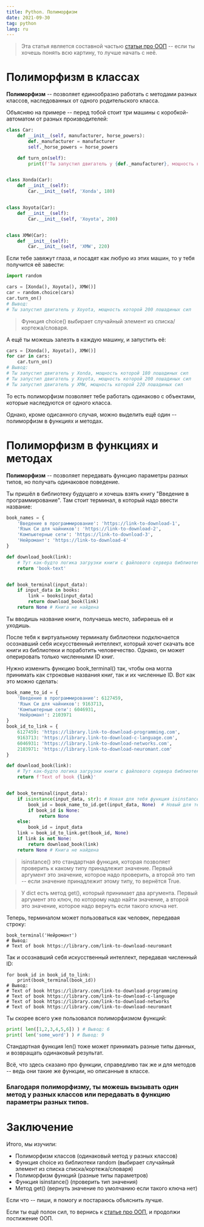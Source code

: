 ```yaml
---
title: Python. Полиморфизм
date: 2021-09-30
tag: python
lang: ru
---
```


> Эта статья является составной частью [статьи про ООП](/python-classes-oop) -- если ты хочешь понять всю картину, то лучше начать с неё.

# Полиморфизм в классах

**Полиморфизм** -- позволяет единообразно работать с методами разных классов, наследованных от одного родительского класса.

Объясняю на примере -- перед тобой стоит три машины с коробкой-автоматом от разных производителей:

```python
class Car:
    def __init__(self, manufacturer, horse_powers):
        def._manufacturer = manufacturer
        self._horse_powers = horse_powers

    def turn_on(self):
        print(f'Ты запустил двигатель у {def._manufacturer}, мощность которой {self._horse_powers} лошадиных сил')


class Xonda(Car):
    def __init__(self):
        Car.__init__(self, 'Xonda', 180)


class Xoyota(Car):
    def __init__(self):
        Car.__init__(self, 'Xoyota', 200)


class XMW(Car):
    def __init__(self):
        Car.__init__(self, 'XMW', 220)
```

Если тебе завяжут глаза, и посадят как любую из этих машин, то у тебя получится её завести:

```python
import random

cars = [Xonda(), Xoyota(), XMW()]
car = random.choice(cars)
car.turn_on()
# Вывод:
# Ты запустил двигатель у Xoyota, мощность которой 200 лошадиных сил
```

> Функция choice() выбирает случайный элемент из списка/кортежа/словаря.

А ещё ты можешь залезть в каждую машину, и запустить её:

```python
cars = [Xonda(), Xoyota(), XMW()]
for car in cars:
    car.turn_on()
# Вывод:
# Ты запустил двигатель у Xonda, мощность которой 180 лошадиных сил
# Ты запустил двигатель у Xoyota, мощность которой 200 лошадиных сил
# Ты запустил двигатель у XMW, мощность которой 220 лошадиных сил
```

То есть полиморфизм позволяет тебе работать одинаково с объектами, которые наследуются от одного класса.

Однако, кроме одисанного случая, можно выделить ещё один -- полиморфизм в функциях и методах.

# Полиморфизм в функциях и методах

**Полиморфизм** -- позволяет передавать функцию параметры разных типов, но получать одинаковое поведение.

Ты пришёл в библиотеку будущего и хочешь взять книгу "Введение в программирование". Там стоит терминал, в который надо ввести название:

```python
book_names = {
    'Введение в программирование': 'https://link-to-download-1',
    'Язык Си для чайников': 'https://link-to-download-2',
    'Компьютерные сети': 'https://link-to-download-3',
    'Нейромант': 'https://link-to-download-4'
}

def download_book(link):
    # Тут как-будто логика загрузки книги с файлового сервера библиотеки
    return 'book-text'


def book_terminal(input_data):
    if input_data in books:
        link = books[input_data]
        return download_book(link)
    return None # Книга не найдена
```

Ты вводишь название книги, получаешь место, забираешь её и уходишь.

После тебя к виртуальному терминалу библиотеки подключается осознавший себя искусственный интеллект, который хочет скачать все книги из библиотеки и поработить человечество. Однако, он может оперировать только численными ID книг.

Нужно изменить функцию book_terminal() так, чтобы она могла принимать как строковые названия книг, так и их численные ID. Вот как это можно сделать:

```python
book_name_to_id = {
    'Введение в программирование': 6127459,
    'Язык Си для чайников': 9163713,
    'Компьютерные сети': 6046931,
    'Нейромант': 2103971
}
book_id_to_link = {
    6127459: 'https://library.link-to-download-programming.com',
    9163713: 'https://library.link-to-download-c-language.com',
    6046931: 'https://library.link-to-download-networks.com',
    2103971: 'https://library.link-to-download-neuromant.com'
}

def download_book(link):
    # Тут как-будто логика загрузки книги с файлового сервера библиотеки
    return f'Text of book {link}'


def book_terminal(input_data):
    if isinstance(input_data, str): # Новая для тебя функция isinstance(), описание ниже
        book_id = book_name_to_id.get(input_data, None)  # Новый для тебя метод get(), описание ниже
        if book_id is None:
            return None
    else:
        book_id = input_data
    link = book_id_to_link.get(book_id, None)
    if link is not None:
        return download_book(link)
    return None # Книга не найдена
```

> isinstance() это стандартная функция, которая позволяет проверить к какому типу принадлежит значение. Первый аргумент это значение, которое надо проверить, а второй это тип -- если значение принадлежит этому типу, то вернётся True.

> У dict есть метод get(), который принимает два аргумента. Первый аргумент это ключ, по которому надо найти значение, а второй это значение, которое надо вернуть если такого ключа нет.

Теперь, терминалом может пользоваться как человек, передавая строку:

```pyhon
book_terminal('Нейромант')
# Вывод:
# Text of book https://library.com/link-to-download-neuromant
```

Так и осознавший себя искусственный интеллект, передавая численный ID:

```pyhon
for book_id in book_id_to_link:
    print(book_terminal(book_id))
# Вывод:
# Text of book https://library.com/link-to-download-programming
# Text of book https://library.com/link-to-download-c-language
# Text of book https://library.com/link-to-download-networks
# Text of book https://library.com/link-to-download-neuromant
```

Ты скорее всего уже пользовался полиморфизмом функций:

```python
print( len([1,2,3,4,5,6]) ) # Вывод: 6
print( len('some_word') ) # Вывод: 9
```

Стандартная функция len() тоже может принимать разные типы данных, и возвращать одинаковый результат.

Всё, что здесь сказано про функции, справедливо так же и для методов -- ведь они такие же функции, но описанные в классе.

### Благодаря полиморфизму, ты можешь вызывать один метод у разных классов или передавать в функцию параметры разных типов.

# [](#header-1)Заключение

Итого, мы изучили:

* Полиморфизм классов (одинаковый метод у разных классов)
* Функция choice из библиотеки random (выбирает случайный элемент из списка списка/кортежа/словаря)
* Полиморфизм функций (разные типы параметров)
* Функция isinstance() (проверить тип значения)
* Метод get() (вернуть значение по умолчанию если такого ключа нет)

Если что -- пиши, я помогу и постараюсь объяснить лучше.

Если ты ещё полон сил, то вернись к [статье про ООП](/python-classes-oop), и продолжи постижение ООП.
